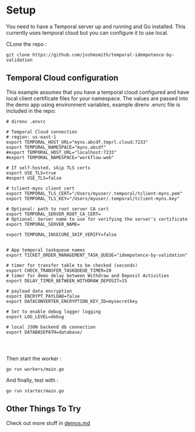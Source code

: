 # Setup
You need to have a Temporal server up and running and Go installed. This currently uses temporal cloud but you can configure it to use local.

CLone the repo :
```shell
git clone https://github.com/joshmsmith/temporal-idempotence-by-validation
```

## Temporal Cloud configuration
This example assumes that you have a temporal cloud configured and have local client certificate files for your namespace.
The values are passed into the demo app using environment variables, example direnv .envrc file is included in the repo:

```
# direnv .envrc

# Temporal Cloud connection
# region: us-east-1
export TEMPORAL_HOST_URL="myns.abcdf.tmprl.cloud:7233"
export TEMPORAL_NAMESPACE="myns.abcdf"
#export TEMPORAL_HOST_URL="localhost:7233"
#export TEMPORAL_NAMESPACE="workflow-web"

# If self-hosted, skip TLS certs
export USE_TLS=true
#export USE_TLS=false

# tclient-myns client cert
export TEMPORAL_TLS_CERT="/Users/myuser/.temporal/tclient-myns.pem"
export TEMPORAL_TLS_KEY="/Users/myuser/.temporal/tclient-myns.key"

# Optional: path to root server CA cert
export TEMPORAL_SERVER_ROOT_CA_CERT=
# Optional: Server name to use for verifying the server's certificate
export TEMPORAL_SERVER_NAME=

export TEMPORAL_INSECURE_SKIP_VERIFY=false


# App temporal taskqueue names
export TICKET_ORDER_MANAGEMENT_TASK_QUEUE="idempotence-by-validation"

# timer for transfer table to be checked (seconds)
export CHECK_TRANSFER_TASKQUEUE_TIMER=20
# timer for demo delay between Withdraw and Deposit Activities
export DELAY_TIMER_BETWEEN_WITHDRAW_DEPOSIT=15

# payload data encryption
export ENCRYPT_PAYLOAD=false
export DATACONVERTER_ENCRYPTION_KEY_ID=mysecretkey

# Set to enable debug logger logging
export LOG_LEVEL=debug

# local JSON backend db connection
export DATABASEPATH=database/




```


Then start the worker :
```shell
go run workers/main.go
```

And finally, test with :
```shell 
go run starter/main.go
```

## Other Things To Try
Check out more stuff in [demos.md](./demos.md)

